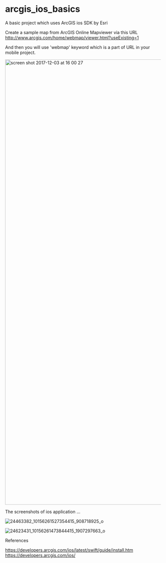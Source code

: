 # arcgis_ios_basics
A basic project which uses ArcGIS ios SDK by Esri  


Create a sample map from ArcGIS Online Mapviewer via this URL  http://www.arcgis.com/home/webmap/viewer.html?useExisting=1

And then you will use 'webmap' keyword which is a part of URL in your mobile project.

<img width="1440" alt="screen shot 2017-12-03 at 16 00 27" src="https://user-images.githubusercontent.com/2838457/33525782-1dbd4bec-d83f-11e7-8870-3d626b927540.png">


The screenshots of ios application ...

![24463382_10156261527354415_908718925_o](https://user-images.githubusercontent.com/2838457/33525768-04038dce-d83f-11e7-9828-d704070725d1.jpg)

![24623431_10156261473844415_1907297663_o](https://user-images.githubusercontent.com/2838457/33525769-04315376-d83f-11e7-82e1-b9529469934c.png)


References 

https://developers.arcgis.com/ios/latest/swift/guide/install.htm
https://developers.arcgis.com/ios/
